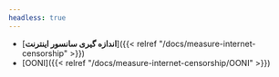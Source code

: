 ```yaml
---
headless: true
---
```


- [**اندازه گیری سانسور اینترنت**]({{< relref "/docs/measure-internet-censorship" >}})
- [OONI]({{< relref "/docs/measure-internet-censorship/OONI" >}})

<br />

<br />
